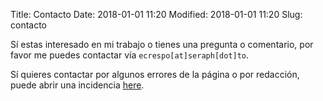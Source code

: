 Title: Contacto
Date: 2018-01-01 11:20
Modified: 2018-01-01 11:20
Slug: contacto

Sí estas interesado en mi trabajo o tienes una pregunta o comentario, por favor me puedes contactar vía `ecrespo[at]seraph[dot]to`.

Sí quieres contactar por algunos errores de la página o por redacción, puede abrir una incidencia [here](https://github.com/ecrespo/ecrespo.github.io/issues/new).

